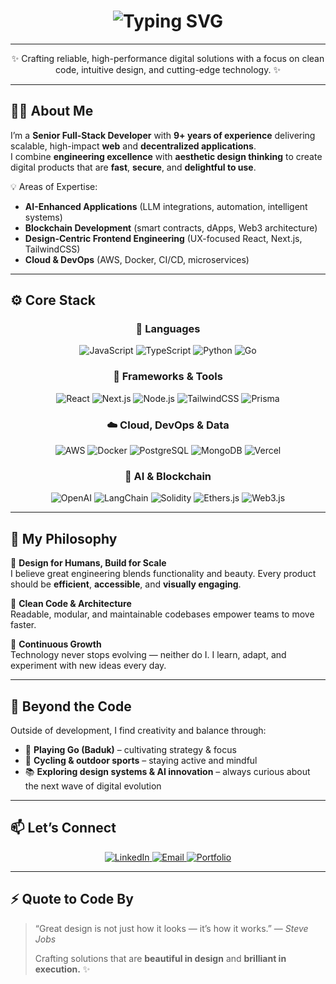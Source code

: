 <!-- Animated Typing Header -->
<h1 align="center">
  <img src="https://readme-typing-svg.herokuapp.com?font=Poppins&size=28&duration=2500&pause=1000&color=00B4D8&center=true&vCenter=true&width=750&lines=Hi+There!+👋+I'm+a+Senior+Full-Stack+Developer;Design-Driven+Engineer+%7C+AI+%26+Blockchain+Innovator;Building+Scalable+%26+Elegant+Digital+Experiences" alt="Typing SVG" />
</h1>

---

<div align="center">
  
✨ Crafting reliable, high-performance digital solutions with a focus on clean code, intuitive design, and cutting-edge technology. ✨  

</div>

---

## 🧑‍💻 About Me  

I’m a **Senior Full-Stack Developer** with **9+ years of experience** delivering scalable, high-impact **web** and **decentralized applications**.  
I combine **engineering excellence** with **aesthetic design thinking** to create digital products that are **fast**, **secure**, and **delightful to use**.  

💡 Areas of Expertise:  
- **AI-Enhanced Applications** (LLM integrations, automation, intelligent systems)  
- **Blockchain Development** (smart contracts, dApps, Web3 architecture)  
- **Design-Centric Frontend Engineering** (UX-focused React, Next.js, TailwindCSS)  
- **Cloud & DevOps** (AWS, Docker, CI/CD, microservices)  

---

## ⚙️ Core Stack  

<div align="center">

### 🧠 Languages  
![JavaScript](https://img.shields.io/badge/-JavaScript-F7DF1E?style=for-the-badge&logo=javascript&logoColor=000)
![TypeScript](https://img.shields.io/badge/-TypeScript-3178C6?style=for-the-badge&logo=typescript&logoColor=fff)
![Python](https://img.shields.io/badge/-Python-3776AB?style=for-the-badge&logo=python&logoColor=fff)
![Go](https://img.shields.io/badge/-Go-00ADD8?style=for-the-badge&logo=go&logoColor=fff)

### 🧩 Frameworks & Tools  
![React](https://img.shields.io/badge/-React-61DAFB?style=for-the-badge&logo=react&logoColor=000)
![Next.js](https://img.shields.io/badge/-Next.js-000000?style=for-the-badge&logo=nextdotjs&logoColor=fff)
![Node.js](https://img.shields.io/badge/-Node.js-5FA04E?style=for-the-badge&logo=nodedotjs&logoColor=fff)
![TailwindCSS](https://img.shields.io/badge/-TailwindCSS-38BDF8?style=for-the-badge&logo=tailwindcss&logoColor=fff)
![Prisma](https://img.shields.io/badge/-Prisma-2D3748?style=for-the-badge&logo=prisma&logoColor=fff)

### ☁️ Cloud, DevOps & Data  
![AWS](https://img.shields.io/badge/-AWS-232F3E?style=for-the-badge&logo=amazonaws&logoColor=fff)
![Docker](https://img.shields.io/badge/-Docker-2496ED?style=for-the-badge&logo=docker&logoColor=fff)
![PostgreSQL](https://img.shields.io/badge/-PostgreSQL-336791?style=for-the-badge&logo=postgresql&logoColor=fff)
![MongoDB](https://img.shields.io/badge/-MongoDB-4EA94B?style=for-the-badge&logo=mongodb&logoColor=fff)
![Vercel](https://img.shields.io/badge/-Vercel-000000?style=for-the-badge&logo=vercel&logoColor=fff)

### 🤖 AI & Blockchain  
![OpenAI](https://img.shields.io/badge/-OpenAI-412991?style=for-the-badge&logo=openai&logoColor=fff)
![LangChain](https://img.shields.io/badge/-LangChain-00B4D8?style=for-the-badge)
![Solidity](https://img.shields.io/badge/-Solidity-363636?style=for-the-badge&logo=solidity&logoColor=fff)
![Ethers.js](https://img.shields.io/badge/-Ethers.js-1C1E24?style=for-the-badge)
![Web3.js](https://img.shields.io/badge/-Web3.js-F16822?style=for-the-badge)

</div>

---

## 🧩 My Philosophy  

💬 **Design for Humans, Build for Scale**  
I believe great engineering blends functionality and beauty. Every product should be **efficient**, **accessible**, and **visually engaging**.  

🧱 **Clean Code & Architecture**  
Readable, modular, and maintainable codebases empower teams to move faster.  

🔁 **Continuous Growth**  
Technology never stops evolving — neither do I. I learn, adapt, and experiment with new ideas every day.  

---

## 🎨 Beyond the Code  

Outside of development, I find creativity and balance through:  
- 🎯 **Playing Go (Baduk)** – cultivating strategy & focus  
- 🚴 **Cycling & outdoor sports** – staying active and mindful  
- 📚 **Exploring design systems & AI innovation** – always curious about the next wave of digital evolution  

---

## 📫 Let’s Connect  

<div align="center">
  <a href="https://linkedin.com/in/your-linkedin" target="_blank">
    <img src="https://img.shields.io/badge/LinkedIn-0A66C2?style=for-the-badge&logo=linkedin&logoColor=white" alt="LinkedIn" />
  </a>
  <a href="mailto:your-email@example.com" target="_blank">
    <img src="https://img.shields.io/badge/Email-D14836?style=for-the-badge&logo=gmail&logoColor=white" alt="Email" />
  </a>
  <a href="https://your-portfolio-link.com" target="_blank">
    <img src="https://img.shields.io/badge/Portfolio-000000?style=for-the-badge&logo=About.me&logoColor=white" alt="Portfolio" />
  </a>
</div>

---

## ⚡ Quote to Code By  

> “Great design is not just how it looks — it’s how it works.” — *Steve Jobs*  
>  
> Crafting solutions that are **beautiful in design** and **brilliant in execution.** ✨
